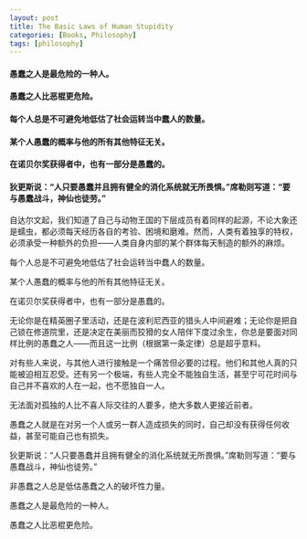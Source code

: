 ```yaml
---
layout: post
title: The Basic Laws of Human Stupidity
categories: [Books, Philosophy]
tags: [philosophy]
---
```

#### 愚蠢之人是最危险的一种人。
#### 愚蠢之人比恶棍更危险。
#### 每个人总是不可避免地低估了社会运转当中蠢人的数量。
#### 某个人愚蠢的概率与他的所有其他特征无关。
#### 在诺贝尔奖获得者中，也有一部分是愚蠢的。
#### 狄更斯说：“人只要愚蠢并且拥有健全的消化系统就无所畏惧。”席勒则写道：“要与愚蠢战斗，神仙也徒劳。”
<!-- more -->
自达尔文起，我们知道了自己与动物王国的下层成员有着同样的起源，不论大象还是蠕虫，都必须每天经历各自的考验、困境和磨难。然而，人类有着独享的特权，必须承受一种额外的负担——人类自身内部的某个群体每天制造的额外的麻烦。

每个人总是不可避免地低估了社会运转当中蠢人的数量。

某个人愚蠢的概率与他的所有其他特征无关。

在诺贝尔奖获得者中，也有一部分是愚蠢的。

无论你是在精英圈子里活动，还是在波利尼西亚的猎头人中间避难；无论你是把自己锁在修道院里，还是决定在美丽而狡猾的女人陪伴下度过余生，你总是要面对同样比例的愚蠢之人——而且这一比例（根据第一条定律）总是超乎意料。

对有些人来说，与其他人进行接触是一个痛苦但必要的过程。他们和其他人真的只能被迫相互忍受。还有另一个极端，有些人完全不能独自生活，甚至宁可花时间与自己并不喜欢的人在一起，也不愿独自一人。

无法面对孤独的人比不喜人际交往的人要多，绝大多数人更接近前者。

愚蠢之人就是在对另一个人或另一群人造成损失的同时，自己却没有获得任何收益，甚至可能自己也有损失。

狄更斯说：“人只要愚蠢并且拥有健全的消化系统就无所畏惧。”席勒则写道：“要与愚蠢战斗，神仙也徒劳。”

非愚蠢之人总是低估愚蠢之人的破坏性力量。

愚蠢之人是最危险的一种人。

愚蠢之人比恶棍更危险。
